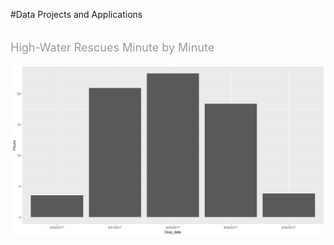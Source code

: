 #Data Projects and Applications<br />
<br />
<br />
<span style="color: #999999; font-size: large;">High-Water Rescues Minute by Minute</span><br />
<br />
<img src="https://github.com/Jdharden/HChronProjects/blob/master/R%20Scripts/Harvey/AvgTimes.jpeg?raw=true" alt="Ticktock"><br />
<br />
<br />
